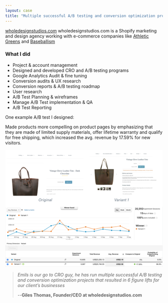```yaml
---
layout: case
title: "Multiple successful A/B testing and conversion optimization projects that resulted in 6 figure lifts for our client’s businesses"
---
```


[wholedesignstudios.com](https://wholedesignstudios.com/) wholedesignstudios.com is a Shopify marketing and design agency working with e-commerce companies like [Athletic Greens](ttps://athleticgreens.com) and [Baseballism](https://www.baseballism.com/)

### What I did

* Project & account management
* Designed and developed CRO and A/B testing programs
* Google Analytics Audit & fine tuning
* Conversion audits & UX research
* Conversion reports & A/B testing roadmap
* User research
* A/B Test Planning & wireframes
* Manage A/B Test implementation & QA
* A/B Test Reporting

One example A/B test I designed:

Made products more compelling on product pages by emphasizing that they are made of limited supply materials, offer lifetime warranty and qualify for free shipping, which increased the avg. revenue by 17.59%  for new visitors.

<img src="/images/BB_ab_test.png">


>*Emils is our go to CRO guy, he has run multiple successful A/B testing and conversion optimization projects that resulted in 6 figure lifts for our client’s businesses*
>
> --<strong>Giles Thomas, Founder/CEO at wholedesignstudios.com</strong>

